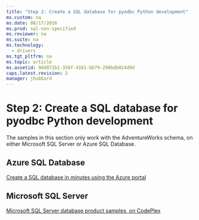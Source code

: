 ```yaml
---
title: "Step 2: Create a SQL database for pyodbc Python development"
ms.custom: na
ms.date: 08/17/2016
ms.prod: sql-non-specified
ms.reviewer: na
ms.suite: na
ms.technology: 
  - drivers
ms.tgt_pltfrm: na
ms.topic: article
ms.assetid: 9dd871b1-358f-4161-bb79-290bdb024d9d
caps.latest.revision: 2
manager: jhubbard
---
```

# Step 2: Create a SQL database for pyodbc Python development
 The samples in this section only work with the AdventureWorks schema, on either Microsoft SQL Server or Azure SQL Database.  
 
 ## Azure SQL Database
 [Create a SQL database in minutes using the Azure portal](https://azure.microsoft.com/documentation/articles/sql-database-get-started/)
 
 ## Microsoft SQL Server 
 [Microsoft SQL Server database product samples, on CodePlex](http://msftdbprodsamples.codeplex.com/)